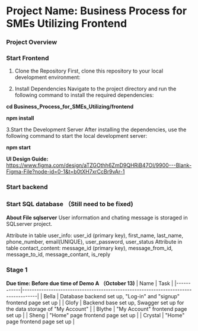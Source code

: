 # Project Name: Business Process for SMEs Utilizing Frontend
### Project Overview

### Start Frontend
1. Clone the Repository
First, clone this repository to your local development environment:

2. Install Dependencies
Navigate to the project directory and run the following command to install the required dependencies:

**cd Business_Process_for_SMEs_Utilizing/frontend**

**npm install**

3.Start the Development Server
After installing the dependencies, use the following command to start the local development server:

**npm start**


**UI Design Guide:** https://www.figma.com/design/aTZGOthh6ZmD9QHRiB47OI/9900---Blank-Figma-File?node-id=0-1&t=b0tXH7xrCcBr9vAr-1

### Start backend


### Start SQL database （Still need to be fixed)

**About File sqlserver**
User information and chating message is storaged in SQLserver project.

Attribute in table user_info: user_id (primary key), first_name, last_name, phone_number, email(UNIQUE), user_password, user_status 
Attribute in table contact_content: message_id (primary key), message_from_id, message_to_id, message_contant, is_reply

### Stage 1 

**Due time: Before due time of Demo A （October 13)**
| Name       | Task                                                                               |
|------------|------------------------------------------------------------------------------------|
| Bella      | Database backend set up, "Log-in" and "signup" frontend page set up                |
| Glofy      | Backend base set up, Swagger set up for the data storage of "My Account"           |
| Blythe     | "My Account" frontend page set up                                                  |
| Sheng      | "Home" page frontend page set up                                                   |
| Crystal    | "Home" page frontend page set up                                                   |

